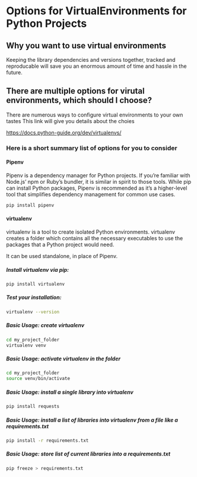 
# Options for VirtualEnvironments for Python Projects

## Why you want to use virtual environments 

Keeping the library dependencies and versions together, tracked and reproducable will save you an enormous amount of time and hassle in the future.

## There are multiple options for virutal environments, which should I choose?

There are numerous ways to configure virtual environments to your own tastes This link will give you details about the choies

https://docs.python-guide.org/dev/virtualenvs/

### Here is a short summary list of options for you to consider

#### Pipenv

Pipenv is a dependency manager for Python projects. If you’re familiar with Node.js’ npm or Ruby’s bundler, it is similar in spirit to those tools. While pip can install Python packages, Pipenv is recommended as it’s a higher-level tool that simplifies dependency management for common use cases.

``` bash
pip install pipenv
```

#### virtualenv

virtualenv is a tool to create isolated Python environments. virtualenv creates a folder which contains all the necessary executables to use the packages that a Python project would need.

It can be used standalone, in place of Pipenv.

##### Install virtualenv via pip:

``` bash
pip install virtualenv
```

##### Test your installation:
```bash
virtualenv --version
```

##### Basic Usage:  create virtualenv 
```bash 
cd my_project_folder
virtualenv venv
```

##### Basic Usage:  activate virtualenv in the folder 
```bash 
cd my_project_folder
source venv/bin/activate 
```

##### Basic Usage: install a single library into virtualenv 

```bash
pip install requests
```

##### Basic Usage: install a list of libraries into virtualenv from a file like a requirements.txt

```bash
pip install -r requirements.txt 
```
##### Basic Usage: store list of current libraries into a requirements.txt 

```bash
pip freeze > requirements.txt
```